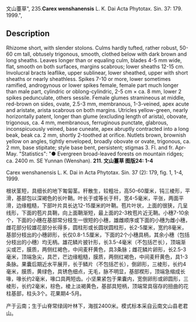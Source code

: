 文山薹草",
235.**Carex wenshanensis** L. K. Dai Acta Phytotax. Sin. 37: 179. 1999.",

## Description
Rhizome short, with slender stolons. Culms hardly tufted, rather robust, 50-60 cm tall, obtusely trigonous, smooth, clothed below with dark brown and long sheaths. Leaves longer than or equaling culm, blades 4-5 mm wide, flat, smooth on both surfaces, margins scabrous; lower sheaths 12-15 cm. Involucral bracts leaflike, upper sublinear, lower sheathed, upper with short sheaths or nearly sheathless. Spikes 7-10 or more, lower sometimes ramified, androgynous or lower spikes female, female part much longer than male part, cylindric or oblong-cylindric, 2-5 cm × ca. 8 mm, lower 2 spikes pedunculate, others sessile. Female glumes stramineous at middle, red-brown on sides, ovate, 2.5-3 mm, membranous, 1-3-veined, apex acute and aristate, arista scabrous on both margins. Utricles yellow-green, nearly horizontally patent, longer than glume (excluding length of arista), obovate, trigonous, ca. 4 mm, membranous, ferruginous punctate, glabrous, inconspicuously veined, base cuneate, apex abruptly contracted into a long beak, beak ca. 2 mm, shortly 2-toothed at orifice. Nutlets brown, brownish yellow on angles, tightly enveloped, broadly obovate or ovate, trigonous, ca. 2 mm, base stipitate; style base bent, persistent; stigmas 3. Fl. and fr. Apr-May.
  "Statistics": "● Evergreen broad-leaved forests on mountain ridges; ca. 2400 m. SE Yunnan (Wenshan).
**211. 文山薹草 图版24: 1-4**

Carex wenshanensis L. K. Dai in Acta Phytotax. Sin. 37 (2): 179, fig. 1, 1-4, 1999.

根状茎短，具细长的地下匍匐茎。秆散生，较粗壮，高50-60厘米，钝三棱形，平滑，基部包以深褐色的长叶鞘。叶长于或等长于秆，宽4-5毫米，平张，两面平滑，边缘粗糙，下部叶片具长达12-15厘米的叶鞘。苞片叶状，上面的很狭，几呈线形，下面的苞片具鞘，向上面鞘渐短，最上面的2-3枚苞片近无鞘。小穗7-10余个，下面的小穗在基部常分枝生一很短的小穗，雄雌顺序或下面的小穗为雌小穗，雌花部分较雄花部分长得多，圆柱形或长圆状圆柱形，长2-5厘米，宽约8毫米，基部分枝出的小穗卵形，长仅0.8-1.5厘米，下面的2个小穗具柄，其余小穗（包括分枝出的小穗）均无柄。雄花鳞片披针形，长3.5-4毫米（不包括芒长），顶端渐尖或芒，膜质，两侧红褐色，中间麦秆黄色，具3条脉；雌花鳞片卵形，长2.5-3毫米，顶端急尖，具芒，芒边缘粗糙，膜质，两侧红褐色，中间麦秆黄色，具1-3条脉。果囊后期近水平展开，长于鳞片（不包括芒长），倒卵形，三棱形，长约4毫米，膜质，黄绿色，具锈色细点，无毛，脉不明显，基部楔形，顶端急缩成长喙，喙长约2毫米，喙口具两短齿。小坚果紧包于果囊内，宽倒卵形或卵圆形，三棱形，长约2毫米，棕色，棱上淡褐黄色，基部具短柄，顶端常具宿存的扭曲的花柱基部，柱头3个。花果期4-5月。

产于云南；生于山脊常绿阔叶林下，海拔2400米。模式标本采自云南文山县老君山。
